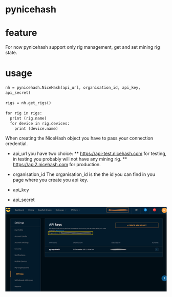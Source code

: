 # pynicehash
# feature
For now pynicehash support only rig management, get and set mining rig state.

# usage

```
nh = pynicehash.NiceHash(api_url, organisation_id, api_key, api_secret)

rigs = nh.get_rigs()

for rig in rigs:
  print (rig.name)
  for device in rig.devices:
    print (device.name)
```

When creating the NiceHash object you have to pass your connection credential.
* api_url you have two choice:
** https://api-test.nicehash.com for testing, in testing you probably will not have any mining rig.
** https://api2.nicehash.com for production.

* organisation_id
The organisation_id is the the id you can find in you page where you create you api key.

* api_key

* api_secret

![api_creation](https://github.com/nslythe/pynicehash/raw/main/assets/api_creation.png)
